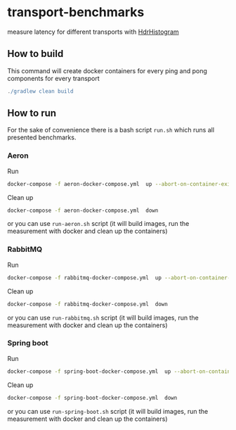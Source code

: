 # transport-benchmarks
measure latency for different transports with [HdrHistogram](http://hdrhistogram.org/)

## How to build

This command will create docker containers for every ping and pong components for every transport
```groovy 
./gradlew clean build
```

## How to run 

For the sake of convenience there is a bash script `run.sh` which runs all presented benchmarks.

### Aeron

Run 
```bash
docker-compose -f aeron-docker-compose.yml  up --abort-on-container-exit
```                                                                     

Clean up 
```bash  
docker-compose -f aeron-docker-compose.yml  down
```            

or you can use `run-aeron.sh` script (it will build images, run the measurement with docker and clean up the containers)

### RabbitMQ

Run 
```bash
docker-compose -f rabbitmq-docker-compose.yml  up --abort-on-container-exit
```                                                                     

Clean up 
```bash  
docker-compose -f rabbitmq-docker-compose.yml  down
```
or you can use `run-rabbitmq.sh` script (it will build images, run the measurement with docker and clean up the containers)

### Spring boot

Run 
```bash
docker-compose -f spring-boot-docker-compose.yml  up --abort-on-container-exit
```                                                                     

Clean up 
```bash  
docker-compose -f spring-boot-docker-compose.yml  down
```

or you can use `run-spring-boot.sh` script (it will build images, run the measurement with docker and clean up the containers)
